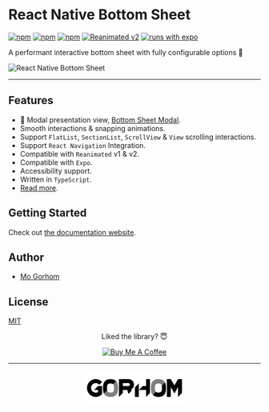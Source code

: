 # React Native Bottom Sheet

[![npm](https://img.shields.io/npm/v/@gorhom/bottom-sheet?style=flat-square)](https://www.npmjs.com/package/@gorhom/bottom-sheet) [![npm](https://img.shields.io/npm/l/@gorhom/bottom-sheet?style=flat-square)](https://www.npmjs.com/package/@gorhom/bottom-sheet) [![npm](https://img.shields.io/badge/types-included-blue?style=flat-square)](https://www.npmjs.com/package/@gorhom/bottom-sheet) [![Reanimated v2](https://img.shields.io/badge/Reanimated-v2-%23001a72?style=flat-square)](https://docs.swmansion.com/react-native-reanimated/) [![runs with expo](https://img.shields.io/badge/Runs%20with%20Expo-4630EB.svg?style=flat-square&logo=EXPO&labelColor=f3f3f3&logoColor=000)](https://expo.io/)


A performant interactive bottom sheet with fully configurable options 🚀

![React Native Bottom Sheet](./preview.gif)

---

## Features

- 🌟 Modal presentation view, [Bottom Sheet Modal](https://gorhom.github.io/react-native-bottom-sheet/modal).
- Smooth interactions & snapping animations.
- Support `FlatList`, `SectionList`, `ScrollView` & `View` scrolling interactions.
- Support `React Navigation` Integration.
- Compatible with `Reanimated` v1 & v2.
- Compatible with `Expo`.
- Accessibility support.
- Written in `TypeScript`.
- [Read more](https://gorhom.github.io/react-native-bottom-sheet).

## Getting Started

Check out [the documentation website](https://gorhom.github.io/react-native-bottom-sheet).

## Author

- [Mo Gorhom](https://gorhom.dev/)

## License

[MIT](./LICENSE)

<div align="center">

Liked the library? 😇

<a href="https://www.buymeacoffee.com/gorhom" target="_blank"><img src="https://cdn.buymeacoffee.com/buttons/default-red.png" alt="Buy Me A Coffee" height="34" ></a>

</div>

---

<p align="center">
<a href="https://gorhom.dev" target="_blank"><img alt="Mo Gorhom" src="./logo.png"></a>
</p>
